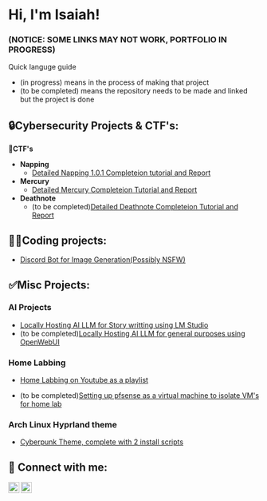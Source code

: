 
# Hi, I'm Isaiah!

### (NOTICE: SOME LINKS MAY NOT WORK, PORTFOLIO IN PROGRESS)

Quick languge guide
- (in progress) means in the process of making that project
- (to be completed) means the repository needs to be made and linked but the project is done




## 🔒Cybersecurity Projects & CTF's:

**🚩CTF's**

- **Napping**
  - [Detailed Napping 1.0.1 Completeion tutorial and Report](https://github.com/Expert21/napping1.0.1)
- **Mercury**
  - [Detailed Mercury Completeion Tutorial and Report](https://github.com/Expert21/mercury)
- **Deathnote**
  - (to be completed)[Detailed Deathnote Completeion Tutorial and Report]()
## 🧑‍💻Coding projects:
- [Discord Bot for Image Generation(Possibly NSFW)](https://github.com/Expert21/Discord-bot)

## ✅Misc Projects:

### **AI Projects**
  - [Locally Hosting AI LLM for Story writting using LM Studio](https://github.com/Expert21/Ai-in-LM-Studio)
  - (to be completed)[Locally Hosting AI LLM for general purposes using OpenWebUI]()
### **Home Labbing**

  - [Home Labbing on Youtube as a playlist](https://youtube.com/playlist?list=PLiAumUyc_U3d4YBzbPOxei7EGxlvbPW0V&si=XSTm3tpYt7ZUus-3)

  - (to be completed)[Setting up pfsense as a virtual machine to isolate VM's for home lab]()


### Arch Linux Hyprland theme
- [Cyberpunk Theme, complete with 2 install scripts](https://github.com/Expert21/cyberpunk-hyprland)



## 🤳 Connect with me:

[<img align="left" alt="IsaiahMyles | Gmail" width="22px" src="https://cdn.jsdelivr.net/npm/simple-icons@3.13.0/icons/gmail.svg" />][gmail]
[<img align="left" alt="Cyber Attack | YouTube" width="22px" src="https://cdn.jsdelivr.net/npm/simple-icons@v3/icons/youtube.svg" />][youtube]


[gmail]: https://mail.google.com/mail/?extsrc=mailto&url=mailto%3Aisaiahmyles04%40gmail%2Ecom
[youtube]: https://www.youtube.com/@CybersecAttack

<!--
**Expert21/Expert21** is a ✨ _special_ ✨ repository because its `README.md` (this file) appears on your GitHub profile.

Here are some ideas to get you started:

- 🔭 I’m currently working on ...
- 🌱 I’m currently learning ...
- 👯 I’m looking to collaborate on ...
- 🤔 I’m looking for help with ...
- 💬 Ask me about ...
- 📫 How to reach me: ...
- 😄 Pronouns: ...
- ⚡ Fun fact: ...
-->
